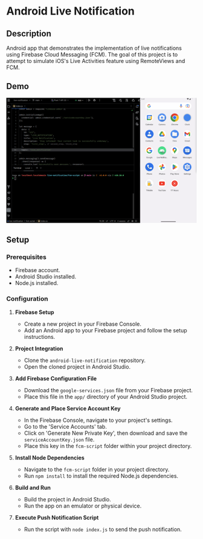 # Android Live Notification

## Description
Android app that demonstrates the implementation of live notifications using Firebase Cloud Messaging (FCM).
The goal of this project is to attempt to simulate iOS's Live Activities feature using RemoteViews and FCM.

## Demo
![Live Notification Demo](https://github.com/FelipeKoga/android-live-notification/blob/main/assets/demo.gif)

## Setup

### Prerequisites
- Firebase account.
- Android Studio installed.
- Node.js installed.

### Configuration
1. **Firebase Setup**
   - Create a new project in your Firebase Console.
   - Add an Android app to your Firebase project and follow the setup instructions.

2. **Project Integration**
   - Clone the `android-live-notification` repository.
   - Open the cloned project in Android Studio.

3. **Add Firebase Configuration File**
   - Download the `google-services.json` file from your Firebase project.
   - Place this file in the `app/` directory of your Android Studio project.

4. **Generate and Place Service Account Key**
   - In the Firebase Console, navigate to your project's settings.
   - Go to the 'Service Accounts' tab.
   - Click on 'Generate New Private Key', then download and save the `serviceAccountKey.json` file.
   - Place this key in the `fcm-script` folder within your project directory.

5. **Install Node Dependencies**
   - Navigate to the `fcm-script` folder in your project directory.
   - Run `npm install` to install the required Node.js dependencies.

6. **Build and Run**
   - Build the project in Android Studio.
   - Run the app on an emulator or physical device.
  
7. **Execute Push Notification Script**
   - Run the script with `node index.js` to send the push notification.
